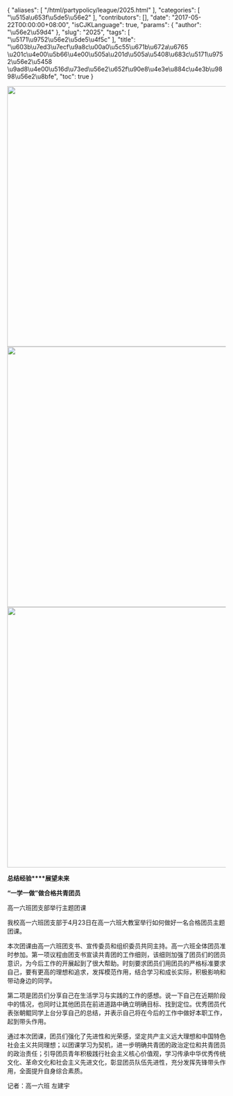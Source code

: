 {
    "aliases": [
        "/html/partypolicy/league/2025.html"
    ],
    "categories": [
        "\u515a\u653f\u5de5\u56e2"
    ],
    "contributors": [],
    "date": "2017-05-22T00:00:00+08:00",
    "isCJKLanguage": true,
    "params": {
        "author": "\u56e2\u59d4"
    },
    "slug": "2025",
    "tags": [
        "\u5171\u9752\u56e2\u5de5\u4f5c"
    ],
    "title": "\u603b\u7ed3\u7ecf\u9a8c\u00a0\u5c55\u671b\u672a\u6765 \u201c\u4e00\u5b66\u4e00\u505a\u201d\u505a\u5408\u683c\u5171\u9752\u56e2\u5458 \u9ad8\u4e00\u516d\u73ed\u56e2\u652f\u90e8\u4e3e\u884c\u4e3b\u9898\u56e2\u8bfe",
    "toc": true
}


<img
    src="https://cdn.tfls.online/mirror/full/9210c644eced11ba321a6003026d870b490f6e93.jpg"
    style="display:block;margin-left:auto;margin-right:auto;"
    decoding="async"
    fetchpriority="auto"
    loading="lazy"
    height="600"
    width="600"
/>
<img
    src="https://cdn.tfls.online/mirror/full/56db0d2dc72c7e5936cc90583d8880f3599d4e27.jpg"
    style="display:block;margin-left:auto;margin-right:auto;"
    decoding="async"
    fetchpriority="auto"
    loading="lazy"
    height="600"
    width="600"
/>
<img
    src="https://cdn.tfls.online/mirror/full/c0561370d37aa9e458b0cde407aac29d2b5b1bc1.jpg"
    style="display:block;margin-left:auto;margin-right:auto;"
    decoding="async"
    fetchpriority="auto"
    loading="lazy"
    height="600"
    width="600"
/>







**总结经验****展望未来**




**“一学一做”做合格共青团员**




高一六班团支部举行主题团课




我校高一六班团支部于4月23日在高一六班大教室举行如何做好一名合格团员主题团课。




本次团课由高一六班团支书、宣传委员和组织委员共同主持。高一六班全体团员准时参加。第一项议程由团支书宣读共青团的工作细则，该细则加强了团员们的团员意识，为今后工作的开展起到了很大帮助。时刻要求团员们用团员的严格标准要求自己，要有更高的理想和追求，发挥模范作用，结合学习和成长实际，积极影响和带动身边的同学。




第二项是团员们分享自己在生活学习与实践的工作的感想。说一下自己在近期阶段中的情况，也同时让其他团员在前进道路中确立明确目标、找到定位。优秀团员代表张朝鲲同学上台分享自己的总结，并表示自己将在今后的工作中做好本职工作，起到带头作用。




通过本次团课，团员们强化了先进性和光荣感，坚定共产主义远大理想和中国特色社会主义共同理想；以团课学习为契机，进一步明确共青团的政治定位和共青团员的政治责任；引导团员青年积极践行社会主义核心价值观，学习传承中华优秀传统文化、革命文化和社会主义先进文化，彰显团员队伍先进性，充分发挥先锋带头作用，全面提升自身综合素质。



  


记者：高一六班 左建宇 








